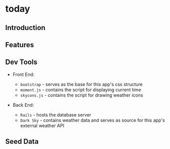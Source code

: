 # today

## Introduction


## Features


## Dev Tools
- Front End:
  - `bootstrap` - serves as the base for this app's css structure
  - `moment.js` - contains the script for displaying current time
  - `skycons.js` - contains the script for drawing weather icons

- Back End:
  - `Rails` - hosts the database server
  - `Dark Sky` - contains weather data and serves as source for this app's external weather API


## Seed Data